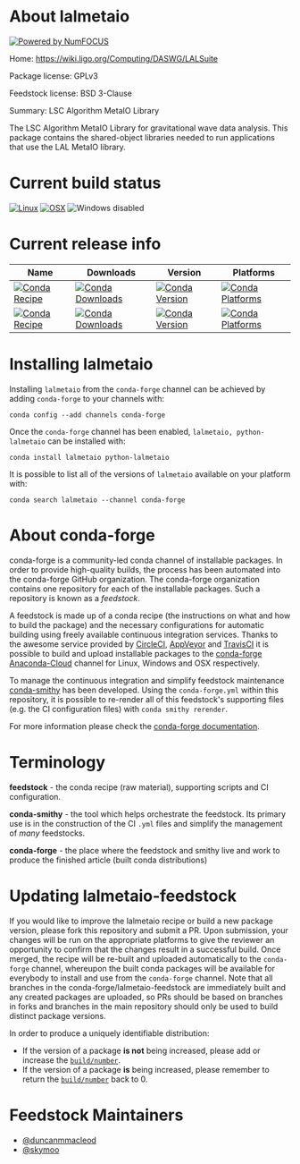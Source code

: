 About lalmetaio
===============

[![Powered by NumFOCUS](https://img.shields.io/badge/powered%20by-NumFOCUS-orange.svg?style=flat&colorA=E1523D&colorB=007D8A)](http://numfocus.org)

Home: https://wiki.ligo.org/Computing/DASWG/LALSuite

Package license: GPLv3

Feedstock license: BSD 3-Clause

Summary: LSC Algorithm MetaIO Library

The LSC Algorithm MetaIO Library for gravitational wave data analysis.
This package contains the shared-object libraries needed to run
applications that use the LAL MetaIO library.


Current build status
====================

[![Linux](https://img.shields.io/circleci/project/github/conda-forge/lalmetaio-feedstock/master.svg?label=Linux)](https://circleci.com/gh/conda-forge/lalmetaio-feedstock)
[![OSX](https://img.shields.io/travis/conda-forge/lalmetaio-feedstock/master.svg?label=macOS)](https://travis-ci.org/conda-forge/lalmetaio-feedstock)
![Windows disabled](https://img.shields.io/badge/Windows-disabled-lightgrey.svg)

Current release info
====================

| Name | Downloads | Version | Platforms |
| --- | --- | --- | --- |
| [![Conda Recipe](https://img.shields.io/badge/recipe-lalmetaio-green.svg)](https://anaconda.org/conda-forge/lalmetaio) | [![Conda Downloads](https://img.shields.io/conda/dn/conda-forge/lalmetaio.svg)](https://anaconda.org/conda-forge/lalmetaio) | [![Conda Version](https://img.shields.io/conda/vn/conda-forge/lalmetaio.svg)](https://anaconda.org/conda-forge/lalmetaio) | [![Conda Platforms](https://img.shields.io/conda/pn/conda-forge/lalmetaio.svg)](https://anaconda.org/conda-forge/lalmetaio) |
| [![Conda Recipe](https://img.shields.io/badge/recipe-python--lalmetaio-green.svg)](https://anaconda.org/conda-forge/python-lalmetaio) | [![Conda Downloads](https://img.shields.io/conda/dn/conda-forge/python-lalmetaio.svg)](https://anaconda.org/conda-forge/python-lalmetaio) | [![Conda Version](https://img.shields.io/conda/vn/conda-forge/python-lalmetaio.svg)](https://anaconda.org/conda-forge/python-lalmetaio) | [![Conda Platforms](https://img.shields.io/conda/pn/conda-forge/python-lalmetaio.svg)](https://anaconda.org/conda-forge/python-lalmetaio) |

Installing lalmetaio
====================

Installing `lalmetaio` from the `conda-forge` channel can be achieved by adding `conda-forge` to your channels with:

```
conda config --add channels conda-forge
```

Once the `conda-forge` channel has been enabled, `lalmetaio, python-lalmetaio` can be installed with:

```
conda install lalmetaio python-lalmetaio
```

It is possible to list all of the versions of `lalmetaio` available on your platform with:

```
conda search lalmetaio --channel conda-forge
```


About conda-forge
=================

conda-forge is a community-led conda channel of installable packages.
In order to provide high-quality builds, the process has been automated into the
conda-forge GitHub organization. The conda-forge organization contains one repository
for each of the installable packages. Such a repository is known as a *feedstock*.

A feedstock is made up of a conda recipe (the instructions on what and how to build
the package) and the necessary configurations for automatic building using freely
available continuous integration services. Thanks to the awesome service provided by
[CircleCI](https://circleci.com/), [AppVeyor](https://www.appveyor.com/)
and [TravisCI](https://travis-ci.org/) it is possible to build and upload installable
packages to the [conda-forge](https://anaconda.org/conda-forge)
[Anaconda-Cloud](https://anaconda.org/) channel for Linux, Windows and OSX respectively.

To manage the continuous integration and simplify feedstock maintenance
[conda-smithy](https://github.com/conda-forge/conda-smithy) has been developed.
Using the ``conda-forge.yml`` within this repository, it is possible to re-render all of
this feedstock's supporting files (e.g. the CI configuration files) with ``conda smithy rerender``.

For more information please check the [conda-forge documentation](https://conda-forge.org/docs/).

Terminology
===========

**feedstock** - the conda recipe (raw material), supporting scripts and CI configuration.

**conda-smithy** - the tool which helps orchestrate the feedstock.
                   Its primary use is in the construction of the CI ``.yml`` files
                   and simplify the management of *many* feedstocks.

**conda-forge** - the place where the feedstock and smithy live and work to
                  produce the finished article (built conda distributions)


Updating lalmetaio-feedstock
============================

If you would like to improve the lalmetaio recipe or build a new
package version, please fork this repository and submit a PR. Upon submission,
your changes will be run on the appropriate platforms to give the reviewer an
opportunity to confirm that the changes result in a successful build. Once
merged, the recipe will be re-built and uploaded automatically to the
`conda-forge` channel, whereupon the built conda packages will be available for
everybody to install and use from the `conda-forge` channel.
Note that all branches in the conda-forge/lalmetaio-feedstock are
immediately built and any created packages are uploaded, so PRs should be based
on branches in forks and branches in the main repository should only be used to
build distinct package versions.

In order to produce a uniquely identifiable distribution:
 * If the version of a package **is not** being increased, please add or increase
   the [``build/number``](https://conda.io/docs/user-guide/tasks/build-packages/define-metadata.html#build-number-and-string).
 * If the version of a package **is** being increased, please remember to return
   the [``build/number``](https://conda.io/docs/user-guide/tasks/build-packages/define-metadata.html#build-number-and-string)
   back to 0.

Feedstock Maintainers
=====================

* [@duncanmmacleod](https://github.com/duncanmmacleod/)
* [@skymoo](https://github.com/skymoo/)

